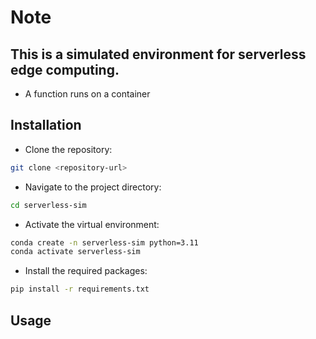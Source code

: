 # Note

## This is a simulated environment for serverless edge computing.

- A function runs on a container

## Installation

- Clone the repository:
```bash
git clone <repository-url>
```

- Navigate to the project directory:
```bash
cd serverless-sim
```

- Activate the virtual environment:
```bash
conda create -n serverless-sim python=3.11
conda activate serverless-sim
```

- Install the required packages:
```bash
pip install -r requirements.txt
```

## Usage

